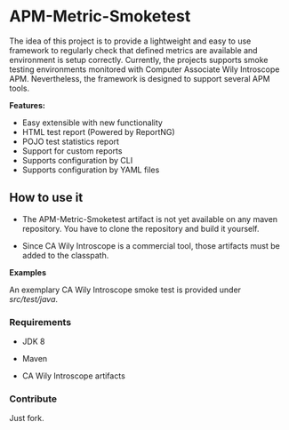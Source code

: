 # APM-Metric-Smoketest
The idea of this project is to provide a lightweight and easy to use 
framework to regularly check that defined metrics are available and 
environment is setup correctly. Currently, the projects supports smoke 
testing environments monitored with Computer Associate Wily Introscope 
APM. Nevertheless, the framework is designed to support several APM 
tools. 

**Features:**
- Easy extensible with new functionality  
- HTML test report (Powered by ReportNG) 
- POJO test statistics report
- Support for custom reports 
- Supports configuration by CLI 
- Supports configuration by YAML files 

## How to use it

- The APM-Metric-Smoketest artifact is not yet available on any 
maven repository. You have to clone the repository and build it 
yourself. 

- Since CA Wily Introscope is a commercial tool, those artifacts must be 
added to the classpath. 

**Examples**

An exemplary CA Wily Introscope smoke test is provided under 
*src/test/java*. 


### Requirements

-   JDK 8 

-   Maven

-  CA Wily Introscope artifacts 

### Contribute

Just fork.
